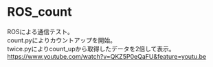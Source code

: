 # ROS_count
ROSによる通信テスト。<br>
count.pyによりカウントアップを開始。<br>
twice.pyによりcount_upから取得したデータを2倍して表示。<br>
https://www.youtube.com/watch?v=QKZ5P0eQaFU&feature=youtu.be
